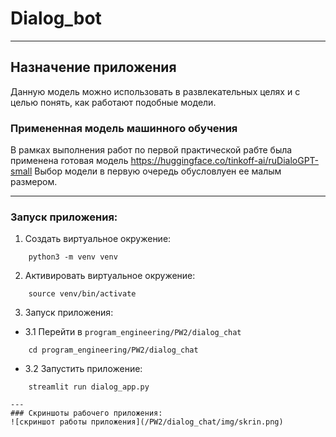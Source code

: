 # Dialog_bot
---
## Назначение приложения
Данную модель можно использовать в развлекательных целях и с целью понять, как работают подобные модели.
### Примененная модель машинного обучения
В рамках выполнения работ по первой практической рабте была применена готовая модель https://huggingface.co/tinkoff-ai/ruDialoGPT-small
Выбор модели в первую очередь обусловлуен ее малым размером.

---
### Запуск приложения:

1) Создать виртуальное окружение:

```
    python3 -m venv venv
```

2) Активировать виртуальное окружение:

```
    source venv/bin/activate
```

3) Запуск приложения:

- 3.1 Перейти в `program_engineering/PW2/dialog_chat`

```
    cd program_engineering/PW2/dialog_chat
```

- 3.2 Запустить приложение:

```
    streamlit run dialog_app.py

---
### Скриншоты рабочего приложения:
![скриншот работы приложения](/PW2/dialog_chat/img/skrin.png)



